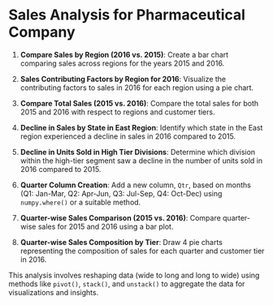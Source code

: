 # Sales Analysis for Pharmaceutical Company

1. **Compare Sales by Region (2016 vs. 2015)**: Create a bar chart comparing sales across regions for the years 2015 and 2016.

2. **Sales Contributing Factors by Region for 2016**: Visualize the contributing factors to sales in 2016 for each region using a pie chart.

3. **Compare Total Sales (2015 vs. 2016)**: Compare the total sales for both 2015 and 2016 with respect to regions and customer tiers.

4. **Decline in Sales by State in East Region**: Identify which state in the East region experienced a decline in sales in 2016 compared to 2015.

5. **Decline in Units Sold in High Tier Divisions**: Determine which division within the high-tier segment saw a decline in the number of units sold in 2016 compared to 2015.

6. **Quarter Column Creation**: Add a new column, `Qtr`, based on months (Q1: Jan-Mar, Q2: Apr-Jun, Q3: Jul-Sep, Q4: Oct-Dec) using `numpy.where()` or a suitable method.

7. **Quarter-wise Sales Comparison (2015 vs. 2016)**: Compare quarter-wise sales for 2015 and 2016 using a bar plot.

8. **Quarter-wise Sales Composition by Tier**: Draw 4 pie charts representing the composition of sales for each quarter and customer tier in 2016.

This analysis involves reshaping data (wide to long and long to wide) using methods like `pivot()`, `stack()`, and `unstack()` to aggregate the data for visualizations and insights.
